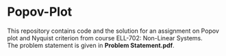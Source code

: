 # Popov-Plot

This repository contains code and the solution for an assignment on Popov plot and Nyquist criterion from course ELL-702: Non-Linear Systems.  
The problem statement is given in **Problem Statement.pdf**.
